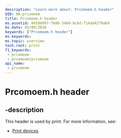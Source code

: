 ```yaml
---
description: "Learn more about: Prcomoem.h header"
UID: NA:prcomoem
title: Prcomoem.h header
ms.assetid: 0458b097-7680-3460-8cbd-f14ad4279a69
ms.date: 05/09/2018
keywords: ["Prcomoem.h header"]
ms.keywords: 
ms.topic: overview
tech.root: print
f1_keywords:
 - prcomoem
 - prcomoem/prcomoem
api_name:
 - prcomoem
---
```


# Prcomoem.h header


## -description

This header is used by print. For more information, see:

- [Print devices](../_print/index.md)

